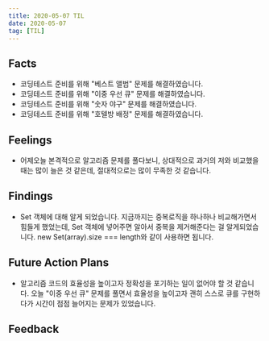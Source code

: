 ```yaml
---
title: 2020-05-07 TIL
date: 2020-05-07
tag: [TIL]
---
```


## Facts

- 코딩테스트 준비를 위해 "베스트 앨범" 문제를 해결하였습니다.
- 코딩테스트 준비를 위해 "이중 우선 큐" 문제를 해결하였습니다.
- 코딩테스트 준비를 위해 "숫자 야구" 문제를 해결하였습니다.
- 코딩테스트 준비를 위해 "호텔방 배정" 문제를 해결하였습니다.

## Feelings

- 어제오늘 본격적으로 알고리즘 문제를 풀다보니, 상대적으로 과거의 저와 비교했을 때는 많이 늘은 것 같은데, 절대적으로는 많이 무족한 것 같습니다.

## Findings

- Set 객체에 대해 알게 되었습니다. 지금까지는 중복로직을 하나하나 비교해가면서 힘들게 했었는데, Set 객체에 넣어주면 알아서 중복을 제거해준다는 걸 알게되었습니다. new Set(array).size === length와 같이 사용하면 됩니다.

## Future Action Plans

- 알고리즘 코드의 효율성을 높이고자 정확성을 포기하는 일이 없어야 할 것 같습니다. 오늘 "이중 우선 큐" 문제를 풀면서 효율성을 높이고자 괜히 스스로 큐를 구현하다가 시간이 점점 늘어지는 문제가 있었습니다.

## Feedback
